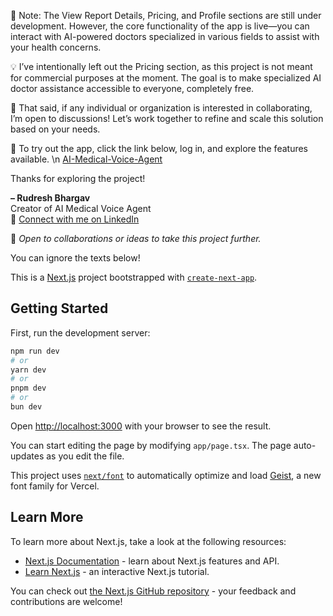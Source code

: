 🚧 Note: The View Report Details, Pricing, and Profile sections are still under development. However, the core functionality of the app is live—you can interact with AI-powered doctors specialized in various fields to assist with your health concerns.

💡 I’ve intentionally left out the Pricing section, as this project is not meant for commercial purposes at the moment. The goal is to make specialized AI doctor assistance accessible to everyone, completely free.

🤝 That said, if any individual or organization is interested in collaborating, I’m open to discussions! Let’s work together to refine and scale this solution based on your needs.

🎯 To try out the app, click the link below, log in, and explore the features available. \n
[AI-Medical-Voice-Agent](https://ai-medical-voice-agent-rudresh-bhargav.vercel.app/)

Thanks for exploring the project!

**– Rudresh Bhargav**  
Creator of AI Medical Voice Agent  
🔗 [Connect with me on LinkedIn](https://www.linkedin.com/in/rudreshbhargav)

💬 _Open to collaborations or ideas to take this project further._

You can ignore the texts below!

This is a [Next.js](https://nextjs.org) project bootstrapped with [`create-next-app`](https://nextjs.org/docs/app/api-reference/cli/create-next-app).

## Getting Started

First, run the development server:

```bash
npm run dev
# or
yarn dev
# or
pnpm dev
# or
bun dev
```

Open [http://localhost:3000](http://localhost:3000) with your browser to see the result.

You can start editing the page by modifying `app/page.tsx`. The page auto-updates as you edit the file.

This project uses [`next/font`](https://nextjs.org/docs/app/building-your-application/optimizing/fonts) to automatically optimize and load [Geist](https://vercel.com/font), a new font family for Vercel.

## Learn More

To learn more about Next.js, take a look at the following resources:

- [Next.js Documentation](https://nextjs.org/docs) - learn about Next.js features and API.
- [Learn Next.js](https://nextjs.org/learn) - an interactive Next.js tutorial.

You can check out [the Next.js GitHub repository](https://github.com/vercel/next.js) - your feedback and contributions are welcome!
